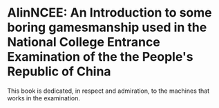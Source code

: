 # AIinNCEE: An Introduction to some boring gamesmanship used in the National College Entrance Examination of the the People's Republic of China

This book is dedicated, in respect and admiration, to the machines that works in the examination.
